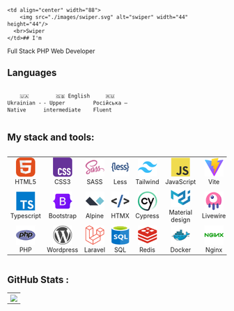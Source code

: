     <td align="center" width="88">
        <img src="./images/swiper.svg" alt="swiper" width="44" height="44"/>
      <br>Swiper
    </td>## I'm

Full Stack PHP Web Developer

## Languages

<div style="display: flex; align-items: flex-start; align: center">
<table  align="center">
  <tr>
    
        🇺🇦 Ukrainian - Native
        
  </tr>

  <tr>
    
        🇬🇧 English - Upper intermediate
        
  </tr>

  <tr>
    
        🇷🇺 Російська — Fluent
        
  </tr>


</table>
</div>

## My stack and tools:

<div style="display: flex; align-items: flex-start; align: center">
<table align="center">
  <tr>
     <td align="center"  width="88">
         <img src="./images/01-html5.svg" alt="HTML5" width="44" height="44"/>
      <br>HTML5
    </td>
    <td align="center" width="88">
        <img src="./images/02-css3.svg" alt="CSS3" width="44" height="44"/>
      <br>CSS3
    </td>
    <td align="center" width="88">
        <img src="./images/10-sass.svg" alt="sass" width="44" height="44"/>
      <br>SASS
    </td>
    <td align="center" width="88">
        <img src="./images/less.svg" alt="less" width="44" height="44"/>
      <br>Less
    </td>
    <td align="center" width="88">
        <img src="./images/tailwindcss-original.svg" alt="Tailwind" width="44" height="44"/>
      <br>Tailwind
    </td>
    <td align="center" width="88">
         <img src="./images/03-javascript.svg" alt="JS" width="44" height="44"/>
      <br>JavaScript
    </td>
      <td align="center" width="88">
       <img src="./images/vitejs-original.svg" alt="Vite" width="44" height="44"/>
      <br>Vite
    </td>
    <td align="center" width="88">
         <img src="./images/jquery-original.svg" alt="JS" width="44" height="44"/>
      <br>jQuery
    </td>
  </tr>
  <tr>
    <td align="center" width="88">
        <img src="./images/typescript.svg" alt="PHP" width="44" height="44"/>
      <br>Typescript
    </td>
    <td align="center" width="88">
        <img src="./images/bootstrap.svg" alt="Bootstrap" width="44" height="44"/>
      <br>Bootstrap
    </td>
    <td align="center" width="88">
         <img src="./images/alpine.svg" alt="Alpine" width="44" height="44"/>
      <br>Alpine
    </td>
    <td align="center" width="88">
         <img src="./images/htmx.svg" alt="htmx" width="44" height="44"/>
      <br>HTMX
    </td>
    <td align="center" width="88">
         <img src="./images/cypress.svg" alt="Cypress" width="44" height="44"/>
      <br>Cypress
    </td>
    <td align="center" width="88">
         <img src="./images/materialui.svg" alt="Material design" width="44" height="44"/>
      <br>Material design
    </td>
    <td align="center" width="88">
         <img src="./images/livewire.svg" alt="Livewire" width="44" height="44"/>
      <br>Livewire
    </td>
        <td align="center" width="88">
        <img src="./images/vuejs-original.svg" alt="Vue.js" width="44" height="44"/>
      <br>Vue.js
    </td>
  </tr>
  <tr>
    <td align="center" width="88">
        <img src="./images/php-original.svg" alt="PHP" width="44" height="44"/>
      <br>PHP
    </td>
    <td align="center" width="88">
        <img src="./images/wordpress-plain.svg" alt="Wordpress" width="44" height="44"/>
      <br>Wordpress
    </td>
    <td align="center" width="88">
        <img src="./images/laravel-original.svg" alt="Laravel" width="44" height="44"/>
      <br>Laravel
    </td>    
      <td align="center" width="88">
       <img src="./images/09-sql.svg" alt="SQL" width="44" height="44"/>
      <br>SQL
    </td>
      <td align="center" width="88">
        <img src="./images/redis-plain.svg" alt="Redis" width="44" height="44"/>
      <br>Redis
     </td>
      <td align="center" width="88">
        <img src="./images/docker-original.svg" alt="Docker" width="44" height="44"/>
      <br>Docker
      </td>
      <td align="center" width="88">
         <img src="./images/nginx.svg" alt="Nginx" width="44" height="44"/>
      <br>Nginx
      </td>
      <td align="center" width="88">
         <img src="./images/linux-original.svg" alt="Linux" width="44" height="44"/>
      <br>Linux
      </td>
  </tr>
</table>
</div>

## GitHub Stats :

<table align="center">
  <tr>
    <td colspan=2 align="center">
      <img width="500px" align="center" src="https://github-readme-stats.vercel.app/api/top-langs/?username=deformator852&layout=compact&theme=buefy&hide_border=true" />
    </td>
  </tr>
</table>

<!--
**deformator852/deformator852** is a ✨ _special_ ✨ repository because its `README.md` (this file) appears on your GitHub profile.

Here are some ideas to get you started:

- 🔭 I’m currently working on ...
- 🌱 I’m currently learning ...
- 👯 I’m looking to collaborate on ...
- 🤔 I’m looking for help with ...
- 💬 Ask me about ...
- 📫 How to reach me: ...
- 😄 Pronouns: ...
- ⚡ Fun fact: ...
-->

